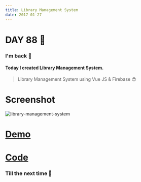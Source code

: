 ```yaml
---
title: Library Management System
date: 2017-01-27
---
```


# DAY 88 👾 

### I'm back 💙

#### Today I created Library Management System.

> Library Management System using Vue JS & Firebase :heart_eyes:

# Screenshot

![library-management-system](http://imgur.com/ErmM3o3.png)

# [Demo](https://library-management-system.now.sh/)

# [Code](https://github.com/deadcoder0904/library-management-system)

### Till the next time 👻 
